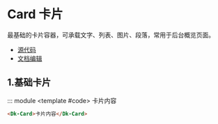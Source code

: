# Card 卡片

最基础的卡片容器，可承载文字、列表、图片、段落，常用于后台概览页面。

- [源代码](https://github.com/dk-plus-ui/dk-ui/tree/master/packages/components/dkcard)
- [文档编辑](https://github.com/dk-plus-ui/dk-ui/blob/master/docs/components/card.md)

## 1.基础卡片

::: module
<template #code>
<Dk-Card>卡片内容</Dk-Card>
</template>

```html
<Dk-Card>卡片内容</Dk-Card>
```
